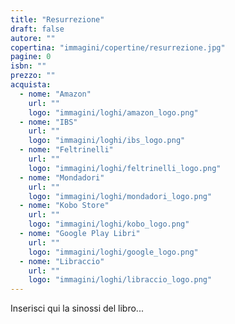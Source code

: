 ```yaml
---
title: "Resurrezione"
draft: false
autore: ""
copertina: "immagini/copertine/resurrezione.jpg"
pagine: 0
isbn: ""
prezzo: ""
acquista:
  - nome: "Amazon"
    url: ""
    logo: "immagini/loghi/amazon_logo.png"
  - nome: "IBS"
    url: ""
    logo: "immagini/loghi/ibs_logo.png"
  - nome: "Feltrinelli"
    url: ""
    logo: "immagini/loghi/feltrinelli_logo.png"  
  - nome: "Mondadori"
    url: ""
    logo: "immagini/loghi/mondadori_logo.png"
  - nome: "Kobo Store"
    url: ""
    logo: "immagini/loghi/kobo_logo.png"
  - nome: "Google Play Libri"
    url: ""
    logo: "immagini/loghi/google_logo.png"
  - nome: "Libraccio"
    url: ""
    logo: "immagini/loghi/libraccio_logo.png"
---
```


Inserisci qui la sinossi del libro...